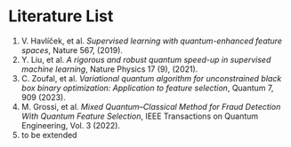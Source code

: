 # Literature List

1. V. Havlíček, et al. *Supervised learning with quantum-enhanced feature spaces*, Nature 567, (2019).
2. Y. Liu, et al. *A rigorous and robust quantum speed-up in supervised machine learning*,  Nature Physics 17 (9), (2021).
3. C. Zoufal, et al. *Variational quantum algorithm for unconstrained black box binary optimization: Application to feature selection*, Quantum 7, 909 (2023).
4. M. Grossi, et al. *Mixed Quantum–Classical Method for Fraud Detection With Quantum Feature Selection*, IEEE Transactions on Quantum Engineering, Vol. 3 (2022).
5. to be extended